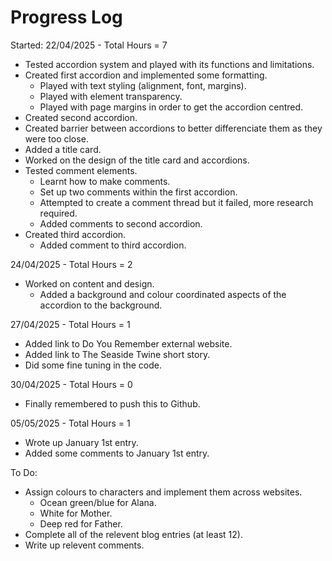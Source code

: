 # Progress Log

Started: 22/04/2025 - Total Hours = 7
  - Tested accordion system and played with its functions and limitations.
- Created first accordion and implemented some formatting.
  - Played with text styling (alignment, font, margins).
  - Played with element transparency.
  - Played with page margins in order to get the accordion centred.
- Created second accordion.
- Created barrier between accordions to better differenciate them as they were too close.
- Added a title card.
- Worked on the design of the title card and accordions.
- Tested comment elements.
  - Learnt how to make comments.
  - Set up two comments within the first accordion.
  - Attempted to create a comment thread but it failed, more research required.
  - Added comments to second accordion.
- Created third accordion.
  - Added comment to third accordion.


24/04/2025 - Total Hours = 2
- Worked on content and design.
  - Added a background and colour coordinated aspects of the accordion to the background.


27/04/2025 - Total Hours = 1
- Added link to Do You Remember external website.
- Added link to The Seaside Twine short story.
- Did some fine tuning in the code.


30/04/2025 - Total Hours = 0
- Finally remembered to push this to Github.


05/05/2025 - Total Hours = 1
- Wrote up January 1st entry.
- Added some comments to January 1st entry.



To Do:
- Assign colours to characters and implement them across websites.
  - Ocean green/blue for Alana.
  - White for Mother.
  - Deep red for Father.
- Complete all of the relevent blog entries (at least 12).
- Write up relevent comments.
